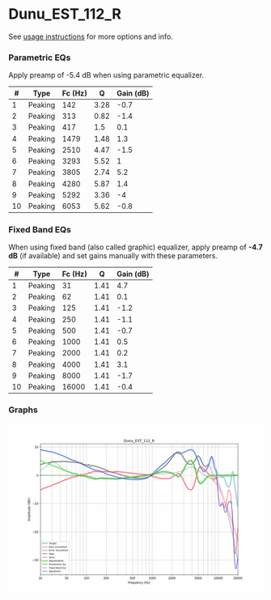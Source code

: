 # Dunu_EST_112_R
See [usage instructions](https://github.com/jaakkopasanen/AutoEq#usage) for more options and info.

### Parametric EQs
Apply preamp of -5.4 dB when using parametric equalizer.

|   # | Type    |   Fc (Hz) |    Q |   Gain (dB) |
|-----|---------|-----------|------|-------------|
|   1 | Peaking |       142 | 3.28 |        -0.7 |
|   2 | Peaking |       313 | 0.82 |        -1.4 |
|   3 | Peaking |       417 | 1.5  |         0.1 |
|   4 | Peaking |      1479 | 1.48 |         1.3 |
|   5 | Peaking |      2510 | 4.47 |        -1.5 |
|   6 | Peaking |      3293 | 5.52 |         1   |
|   7 | Peaking |      3805 | 2.74 |         5.2 |
|   8 | Peaking |      4280 | 5.87 |         1.4 |
|   9 | Peaking |      5292 | 3.36 |        -4   |
|  10 | Peaking |      6053 | 5.62 |        -0.8 |

### Fixed Band EQs
When using fixed band (also called graphic) equalizer, apply preamp of **-4.7 dB** (if available) and set gains manually with these parameters.

|   # | Type    |   Fc (Hz) |    Q |   Gain (dB) |
|-----|---------|-----------|------|-------------|
|   1 | Peaking |        31 | 1.41 |         4.7 |
|   2 | Peaking |        62 | 1.41 |         0.1 |
|   3 | Peaking |       125 | 1.41 |        -1.2 |
|   4 | Peaking |       250 | 1.41 |        -1.1 |
|   5 | Peaking |       500 | 1.41 |        -0.7 |
|   6 | Peaking |      1000 | 1.41 |         0.5 |
|   7 | Peaking |      2000 | 1.41 |         0.2 |
|   8 | Peaking |      4000 | 1.41 |         3.1 |
|   9 | Peaking |      8000 | 1.41 |        -1.7 |
|  10 | Peaking |     16000 | 1.41 |        -0.4 |

### Graphs
![](./Dunu_EST_112_R.png)
